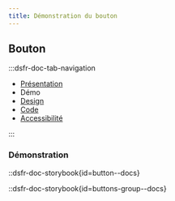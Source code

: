 ```yaml
---
title: Démonstration du bouton
---
```


## Bouton

:::dsfr-doc-tab-navigation

- [Présentation](../index.md)
- Démo
- [Design](../design/index.md)
- [Code](../code/index.md)
- [Accessibilité](../accessibility/index.md)

:::

### Démonstration

::dsfr-doc-storybook{id=button--docs}

::dsfr-doc-storybook{id=buttons-group--docs}
